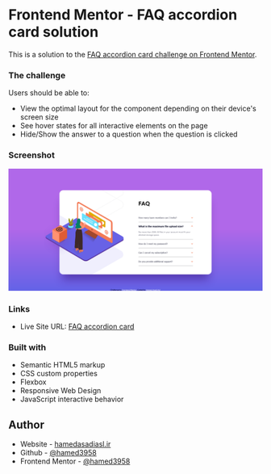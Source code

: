 # Frontend Mentor - FAQ accordion card solution
This is a solution to the [FAQ accordion card challenge on Frontend Mentor](https://www.frontendmentor.io/challenges/faq-accordion-card-XlyjD0Oam).

### The challenge
Users should be able to:
- View the optimal layout for the component depending on their device's screen size
- See hover states for all interactive elements on the page
- Hide/Show the answer to a question when the question is clicked

### Screenshot
![FAQ Accordion Card](images/faq-accordion-card.png)

### Links
- Live Site URL: [FAQ accordion card](https://hamed3958.github.io/FAQ-Accordion-Card/)

### Built with
- Semantic HTML5 markup
- CSS custom properties
- Flexbox
- Responsive Web Design
- JavaScript interactive behavior

## Author
- Website - [hamedasadiasl.ir](http://hamedasadiasl.ir/)
- Github - [@hamed3958](https://github.com/hamed3958)
- Frontend Mentor - [@hamed3958](https://www.frontendmentor.io/profile/hamed3958)

